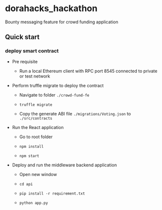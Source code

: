 # dorahacks_hackathon
Bounty messaging feature for crowd funding application

## Quick start


### deploy smart contract

* Pre requisite

    * Run a local Ethereum client with RPC port 8545 connected to private or test network

*   Perform truffle migrate to deploy the contract

    * Navigate to folder `./crowd-fund-fe`

    * `truffle migrate`

    *   Copy the generate ABI file `./migrations/Voting.json` to `./src/contracts`
    
* Run the React application    
    * Go to root folder

    * `npm install`

    * `npm start`

* Deploy and run the middleware backend application 
    
    * Open new window

    * `cd api`

    * `pip install -r requirement.txt`

    * `python app.py`
